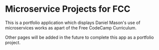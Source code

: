 # Microservice Projects for FCC

This is a portfolio application which displays Daniel Mason's use of microservices works as apart of the Free CodeCamp Curriculum.

Other pages will be added in the future to complete this app as a portfolio project.
